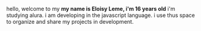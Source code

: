 hello, welcome to my
**my name is Eloisy Leme, i'm 16 years old**
i'm studying alura.
i am developing in the javascript language.
i use thus space to organize and share my projects in development.
